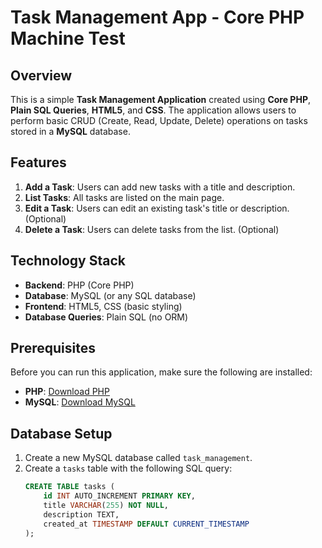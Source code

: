 # Task Management App - Core PHP Machine Test

## Overview

This is a simple **Task Management Application** created using **Core PHP**, **Plain SQL Queries**, **HTML5**, and **CSS**. The application allows users to perform basic CRUD (Create, Read, Update, Delete) operations on tasks stored in a **MySQL** database.

## Features

1. **Add a Task**: Users can add new tasks with a title and description.
2. **List Tasks**: All tasks are listed on the main page.
3. **Edit a Task**: Users can edit an existing task's title or description. (Optional)
4. **Delete a Task**: Users can delete tasks from the list. (Optional)

## Technology Stack

- **Backend**: PHP (Core PHP)
- **Database**: MySQL (or any SQL database)
- **Frontend**: HTML5, CSS (basic styling)
- **Database Queries**: Plain SQL (no ORM)

## Prerequisites

Before you can run this application, make sure the following are installed:

- **PHP**: [Download PHP](https://www.php.net/downloads)
- **MySQL**: [Download MySQL](https://dev.mysql.com/downloads/installer/)

## Database Setup

1. Create a new MySQL database called `task_management`.
2. Create a `tasks` table with the following SQL query:
   ```sql
   CREATE TABLE tasks (
       id INT AUTO_INCREMENT PRIMARY KEY,
       title VARCHAR(255) NOT NULL,
       description TEXT,
       created_at TIMESTAMP DEFAULT CURRENT_TIMESTAMP
   );
